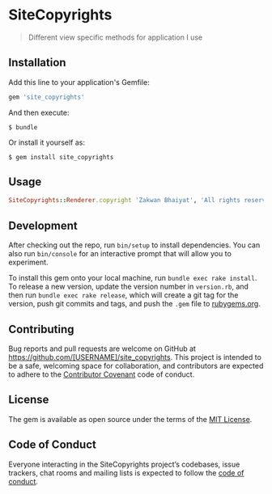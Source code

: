 # SiteCopyrights

> Different view specific methods for application I use

## Installation

Add this line to your application's Gemfile:

```ruby
gem 'site_copyrights'
```

And then execute:

    $ bundle

Or install it yourself as:

    $ gem install site_copyrights

## Usage

```ruby
SiteCopyrights::Renderer.copyright 'Zakwan Bhaiyat', 'All rights reserved'
```

## Development

After checking out the repo, run `bin/setup` to install dependencies. You can also run `bin/console` for an interactive prompt that will allow you to experiment.

To install this gem onto your local machine, run `bundle exec rake install`. To release a new version, update the version number in `version.rb`, and then run `bundle exec rake release`, which will create a git tag for the version, push git commits and tags, and push the `.gem` file to [rubygems.org](https://rubygems.org).

## Contributing

Bug reports and pull requests are welcome on GitHub at https://github.com/[USERNAME]/site_copyrights. This project is intended to be a safe, welcoming space for collaboration, and contributors are expected to adhere to the [Contributor Covenant](http://contributor-covenant.org) code of conduct.

## License

The gem is available as open source under the terms of the [MIT License](https://opensource.org/licenses/MIT).

## Code of Conduct

Everyone interacting in the SiteCopyrights project’s codebases, issue trackers, chat rooms and mailing lists is expected to follow the [code of conduct](https://github.com/[USERNAME]/site_copyrights/blob/master/CODE_OF_CONDUCT.md).
